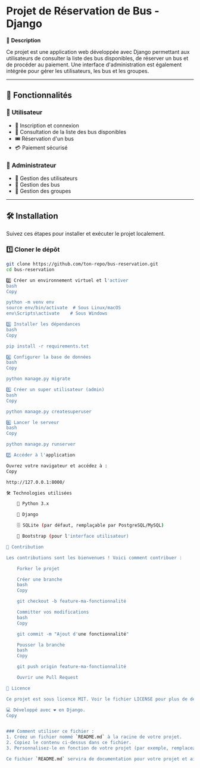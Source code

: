 # Projet de Réservation de Bus - Django

📌 **Description**

Ce projet est une application web développée avec Django permettant aux utilisateurs de consulter la liste des bus disponibles, de réserver un bus et de procéder au paiement. Une interface d'administration est également intégrée pour gérer les utilisateurs, les bus et les groupes.

---

## 🚀 Fonctionnalités

### 👥 **Utilisateur**
- 🔑 Inscription et connexion
- 🚌 Consultation de la liste des bus disponibles
- 🎟️ Réservation d'un bus
- 💳 Paiement sécurisé

### 🔧 **Administrateur**
- 👤 Gestion des utilisateurs
- 🚌 Gestion des bus
- 📂 Gestion des groupes

---

## 🛠 **Installation**

Suivez ces étapes pour installer et exécuter le projet localement.

### 1️⃣ **Cloner le dépôt**

```bash
git clone https://github.com/ton-repo/bus-reservation.git
cd bus-reservation

2️⃣ Créer un environnement virtuel et l'activer
bash
Copy

python -m venv env
source env/bin/activate  # Sous Linux/macOS
env\Scripts\activate    # Sous Windows

3️⃣ Installer les dépendances
bash
Copy

pip install -r requirements.txt

4️⃣ Configurer la base de données
bash
Copy

python manage.py migrate

5️⃣ Créer un super utilisateur (admin)
bash
Copy

python manage.py createsuperuser

6️⃣ Lancer le serveur
bash
Copy

python manage.py runserver

7️⃣ Accéder à l'application

Ouvrez votre navigateur et accédez à :
Copy

http://127.0.0.1:8000/

🛠 Technologies utilisées

    🐍 Python 3.x

    🎯 Django

    🗄️ SQLite (par défaut, remplaçable par PostgreSQL/MySQL)

    🎨 Bootstrap (pour l'interface utilisateur)

🤝 Contribution

Les contributions sont les bienvenues ! Voici comment contribuer :

    Forker le projet

    Créer une branche
    bash
    Copy

    git checkout -b feature-ma-fonctionnalité

    Committer vos modifications
    bash
    Copy

    git commit -m "Ajout d'une fonctionnalité"

    Pousser la branche
    bash
    Copy

    git push origin feature-ma-fonctionnalité

    Ouvrir une Pull Request

📜 Licence

Ce projet est sous licence MIT. Voir le fichier LICENSE pour plus de détails.

💻 Développé avec ❤️ en Django.
Copy


### Comment utiliser ce fichier :
1. Créez un fichier nommé `README.md` à la racine de votre projet.
2. Copiez le contenu ci-dessus dans ce fichier.
3. Personnalisez-le en fonction de votre projet (par exemple, remplacez les liens, les descriptions, etc.).

Ce fichier `README.md` servira de documentation pour votre projet et aidera les autres contributeurs à comprendre et à utiliser votre application.